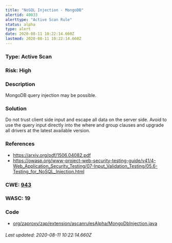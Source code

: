 ```yaml
---
title: "NoSQL Injection - MongoDB"
alertid: 40033
alerttype: "Active Scan Rule"
status: alpha
type: alert
date: 2020-08-11 10:22:14.660Z
lastmod: 2020-08-11 10:22:14.660Z
---
```

### Type: Active Scan

### Risk: High

### Description

MongoDB query injection may be possible.

### Solution

Do not trust client side input and escape all data on the server side. 
Avoid to use the query input directly into the where and group clauses and upgrade all drivers at the latest available version.

### References

* https://arxiv.org/pdf/1506.04082.pdf
* https://owasp.org/www-project-web-security-testing-guide/v41/4-Web_Application_Security_Testing/07-Input_Validation_Testing/05.6-Testing_for_NoSQL_Injection.html

### CWE: [943](https://cwe.mitre.org/data/definitions/943.html)

### WASC:  19

### Code

 * [org/zaproxy/zap/extension/ascanrulesAlpha/MongoDbInjection.java](https://github.com/zaproxy/zap-extensions/blob/master/addOns/ascanrulesAlpha/src/main/java/org/zaproxy/zap/extension/ascanrulesAlpha/MongoDbInjection.java)

###### Last updated: 2020-08-11 10:22:14.660Z
